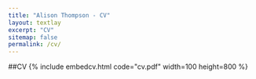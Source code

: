 ```yaml
---
title: "Alison Thompson - CV"
layout: textlay
excerpt: "CV"
sitemap: false
permalink: /cv/
---
```


##CV
{% include embedcv.html code="cv.pdf" width=100 height=800 %}
